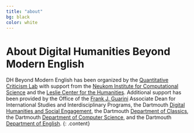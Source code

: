 ```yaml
---
title: "about"
bg: black
color: white
---
```


# About Digital Humanities Beyond Modern English

<!-- <p class="content">Lorem ipsum dolor sit amet, consectetur adipiscing elit, sed do eiusmod tempor incididunt ut labore et dolore magna aliqua. Ut enim ad minim veniam, quis nostrud exercitation ullamco laboris nisi ut aliquip ex ea commodo consequat. Duis aute irure dolor in reprehenderit in voluptate velit esse cillum dolore eu fugiat nulla pariatur. Excepteur sint occaecat cupidatat non proident, sunt in culpa qui officia deserunt mollit anim id est laborum</p>

<p class="content">Lorem ipsum dolor sit amet, consectetur adipiscing elit, sed do eiusmod tempor incididunt ut labore et dolore magna aliqua. Ut enim ad minim veniam, quis nostrud exercitation ullamco laboris nisi ut aliquip ex ea commodo consequat. Duis aute irure dolor in reprehenderit in voluptate velit esse cillum dolore eu fugiat nulla pariatur. Excepteur sint occaecat cupidatat non proident, sunt in culpa qui officia deserunt mollit anim id est laborum</p> -->

DH Beyond Modern English has been organized by the [Quantitative Criticism Lab](https://www.qcrit.org/) with support from the [Neukom Institute for Computational Science](https://neukom.dartmouth.edu/) and the [Leslie Center for the Humanities](https://leslie.dartmouth.edu/). Additional support has been provided by the Office of the [Frank J. Guarini](https://guarini.dartmouth.edu/) Associate Dean for International Studies and Interdisciplinary Programs, the Dartmouth [Digital Humanities and Social Engagement](http://digitalhumanities.dartmouth.edu/academic-cluster-initiative-digital-humanities-and-social-engagement/), the Dartmouth [Department of Classics](https://classics.dartmouth.edu/), the Dartmouth [Department of Computer Science](https://web.cs.dartmouth.edu/), and the Dartmouth [Department of English](https://english.dartmouth.edu/).
{: .content}
